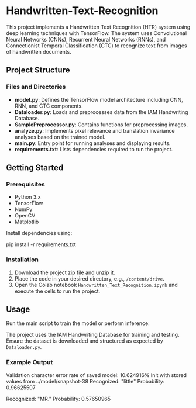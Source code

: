 # Handwritten-Text-Recognition

This project implements a Handwritten Text Recognition (HTR) system using deep learning techniques with TensorFlow. The system uses Convolutional Neural Networks (CNNs), Recurrent Neural Networks (RNNs), and Connectionist Temporal Classification (CTC) to recognize text from images of handwritten documents.

## Project Structure

### Files and Directories

- **model.py**: Defines the TensorFlow model architecture including CNN, RNN, and CTC components.
- **Dataloader.py**: Loads and preprocesses data from the IAM Handwriting Database.
- **SamplePreprocessor.py**: Contains functions for preprocessing images.
- **analyze.py**: Implements pixel relevance and translation invariance analyses based on the trained model.
- **main.py**: Entry point for running analyses and displaying results.
- **requirements.txt**: Lists dependencies required to run the project.

## Getting Started

### Prerequisites

- Python 3.x
- TensorFlow
- NumPy
- OpenCV
- Matplotlib

Install dependencies using:

pip install -r requirements.txt


### Installation

1. Download the project zip file and unzip it.
2. Place the code in your desired directory, e.g., `/content/drive`.
3. Open the Colab notebook `Handwritten_Text_Recognition.ipynb` and execute the cells to run the project.

## Usage

Run the main script to train the model or perform inference:

The project uses the IAM Handwriting Database for training and testing. Ensure the dataset is downloaded and structured as expected by `Dataloader.py`.

### Example Output

Validation character error rate of saved model: 10.624916%
Init with stored values from ../model/snapshot-38
Recognized: "little"
Probability: 0.96625507

Recognized: "MR."
Probability: 0.57650965

